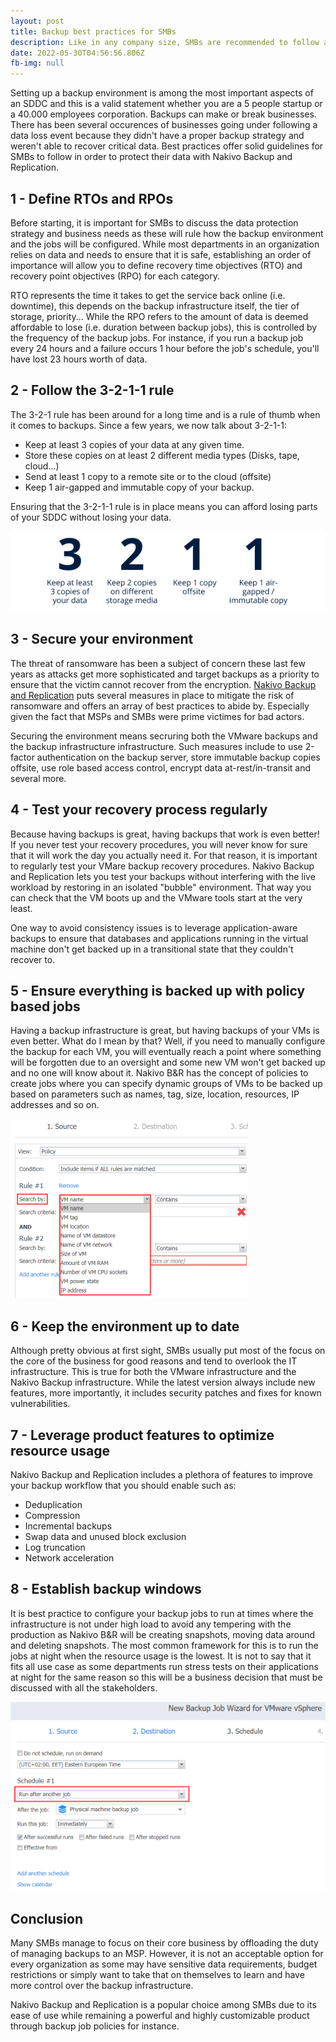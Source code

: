 ```yaml
---
layout: post
title: Backup best practices for SMBs
description: Like in any company size, SMBs are recommended to follow a few best practices for their Backup environment
date: 2022-05-30T04:56:56.806Z
fb-img: null
---
```


Setting up a backup environment is among the most important aspects of an SDDC and this is a valid statement whether you are a 5 people startup or a 40.000 employees corporation. Backups can make or break businesses. There has been several occurences of businesses going under following a data loss event because they didn't have a proper backup strategy and weren't able to recover critical data. Best practices offer solid guidelines for SMBs to follow in order to protect their data with Nakivo Backup and Replication.

## 1 - Define RTOs and RPOs

Before starting, it is important for SMBs to discuss the data protection strategy and business needs as these will rule how the backup environment and the jobs will be configured. While most departments in an organization relies on data and needs to ensure that it is safe, establishing an order of importance will allow you to define recovery time objectives (RTO) and recovery point objectives (RPO) for each category.

RTO represents the time it takes to get the service back online (i.e. downtime), this depends on the backup infrastructure itself, the tier of storage, priority... While the RPO refers to the amount of data is deemed affordable to lose (i.e. duration between backup jobs), this is controlled by the frequency of the backup jobs. For instance, if you run a backup job every 24 hours and a failure occurs 1 hour before the job's schedule, you'll have lost 23 hours worth of data.

## 2 - Follow the 3-2-1-1 rule

The 3-2-1 rule has been around for a long time and is a rule of thumb when it comes to backups. Since a few years, we now talk about 3-2-1-1:

* Keep at least 3 copies of your data at any given time.
* Store these copies on at least 2 different media types (Disks, tape, cloud...)
* Send at least 1 copy to a remote site or to the cloud (offsite)
* Keep 1 air-gapped and immutable copy of your backup.

Ensuring that the 3-2-1-1 rule is in place means you can afford losing parts of your SDDC without losing your data.

![nakivo 3-2-1-1](/img/nakivo-3-3.png)

## 3 - Secure your environment

The threat of ransomware has been a subject of concern these last few years as attacks get more sophisticated and target backups as a priority to ensure that the victim cannot recover from the encryption. [Nakivo Backup and Replication](/posts\2021-11-15-how-nakivo-backup-replication-can-help-you-with-ransomware.md) puts several measures in place to mitigate the risk of ransomware and offers an array of best practices to abide by. Especially given the fact that MSPs and SMBs were prime victimes for bad actors.

Securing the environment means secruring both the VMware backups and the backup infrastructure infrastructure. Such measures include to use 2-factor authentication on the backup server, store immutable backup copies offsite, use role based access control, encrypt data at-rest/in-transit and several more.

## 4 - Test your recovery process regularly

Because having backups is great, having backups that work is even better! If you never test your recovery procedures, you will never know for sure that it will work the day you actually need it. For that reason, it is important to regularly test your VMare backup recovery procedures. Nakivo Backup and Replication lets you test your backups without interfering with the live workload by restoring in an isolated "bubble" environment. That way you can check that the VM boots up and the VMware tools start at the very least.

One way to avoid consistency issues is to leverage application-aware backups to ensure that databases and applications running in the virtual machine don't get backed up in a transitional state that they couldn't recover to.

## 5 - Ensure everything is backed up with policy based jobs

Having a backup infrastructure is great, but having backups of your VMs is even better. What do I mean by that? Well, if you need to manually configure the backup for each VM, you will eventually reach a point where something will be forgotten due to an oversight and some new VM won't get backed up and no one will know about it. Nakivo B&R has the concept of policies to create jobs where you can specify dynamic groups of VMs to be backed up based on parameters such as names, tag, size, location, resources, IP addresses and so on.

![Nakivo policy backup job](/img/Nakivo%20policy%20backup%20job.png)

## 6 - Keep the environment up to date

Although pretty obvious at first sight, SMBs usually put most of the focus on the core of the business for good reasons and tend to overlook the IT infrastructure. This is true for both the VMware infrastructure and the Nakivo Backup infrastructure. While the latest version always include new features, more importantly, it includes security patches and fixes for known vulnerabilities.

## 7 - Leverage product features to optimize resource usage

Nakivo Backup and Replication includes a plethora of features to improve your backup workflow that you should enable such as:

* Deduplication
* Compression
* Incremental backups
* Swap data and unused block exclusion
* Log truncation
* Network acceleration

## 8 - Establish backup windows

It is best practice to configure your backup jobs to run at times where the infrastructure is not under high load to avoid any tempering with the production as Nakivo B&R will be creating snapshots, moving data around and deleting snapshots. The most common framework for this is to run the jobs at night when the resource usage is the lowest. It is not to say that it fits all use case as some departments run stress tests on their applications at night for the same reason so this will be a business decision that must be discussed with all the stakeholders.

![backup job windows](/img/2022-06-02-08-12-55.png)

## Conclusion

Many SMBs manage to focus on their core business by offloading the duty of managing backups to an MSP. However, it is not an acceptable option for every organization as some may have sensitive data requirements, budget restrictions or simply want to take that on themselves to learn and have more control over the backup infrastructure.

Nakivo Backup and Replication is a popular choice among SMBs due to its ease of use while remaining a powerful and highly customizable product through backup job policies for instance.